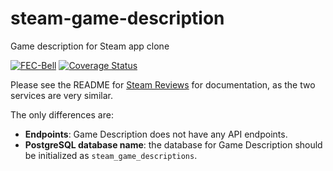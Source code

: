 # steam-game-description
Game description for Steam app clone

[![FEC-Bell](https://circleci.com/gh/FEC-Bell/steam-game-description.svg?style=svg)](https://app.circleci.com/pipelines/github/FEC-Bell/steam-game-description)
[![Coverage Status](https://coveralls.io/repos/github/FEC-Bell/steam-game-description/badge.svg)](https://coveralls.io/github/FEC-Bell/steam-game-description)

Please see the README for [Steam Reviews](https://github.com/FEC-Bell/steam-reviews) for documentation, as the two services are very similar.

The only differences are:

- **Endpoints**: Game Description does not have any API endpoints.
- **PostgreSQL database name**: the database for Game Description should be initialized as `steam_game_descriptions`.
